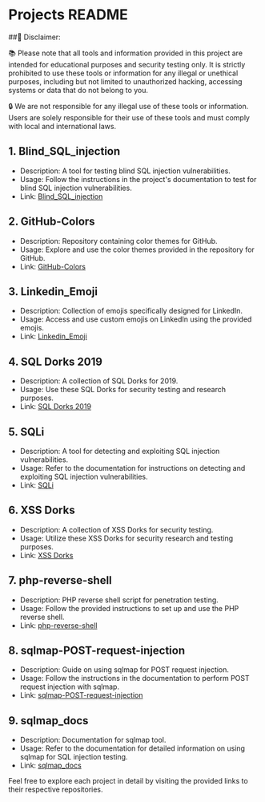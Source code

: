 # Projects README
##🛑 Disclaimer:

📚 Please note that all tools and information provided in this project are intended for educational purposes and security testing only. It is strictly prohibited to use these tools or information for any illegal or unethical purposes, including but not limited to unauthorized hacking, accessing systems or data that do not belong to you.

🔒 We are not responsible for any illegal use of these tools or information. Users are solely responsible for their use of these tools and must comply with local and international laws.
## 1. Blind_SQL_injection
- Description: A tool for testing blind SQL injection vulnerabilities.
- Usage: Follow the instructions in the project's documentation to test for blind SQL injection vulnerabilities.
- Link: [Blind_SQL_injection](https://github.com/0xINT101/Cyber/tree/main/Blind_SQL_injection)

## 2. GitHub-Colors
- Description: Repository containing color themes for GitHub.
- Usage: Explore and use the color themes provided in the repository for GitHub.
- Link: [GitHub-Colors](https://github.com/0xINT101/Cyber/tree/main/GitHub-Colors)

## 3. Linkedin_Emoji
- Description: Collection of emojis specifically designed for LinkedIn.
- Usage: Access and use custom emojis on LinkedIn using the provided emojis.
- Link: [Linkedin_Emoji](https://github.com/0xINT101/Cyber/tree/main/Linkedin_Emoji)

## 4. SQL Dorks 2019
- Description: A collection of SQL Dorks for 2019.
- Usage: Use these SQL Dorks for security testing and research purposes.
- Link: [SQL Dorks 2019](https://github.com/0xINT101/Cyber/tree/main/SQL%20Dorks%202019)

## 5. SQLi
- Description: A tool for detecting and exploiting SQL injection vulnerabilities.
- Usage: Refer to the documentation for instructions on detecting and exploiting SQL injection vulnerabilities.
- Link: [SQLi](https://github.com/0xINT101/Cyber/tree/main/SQLi)

## 6. XSS Dorks
- Description: A collection of XSS Dorks for security testing.
- Usage: Utilize these XSS Dorks for security research and testing purposes.
- Link: [XSS Dorks](https://github.com/0xINT101/Cyber/tree/main/XSS%20Dorks)

## 7. php-reverse-shell
- Description: PHP reverse shell script for penetration testing.
- Usage: Follow the provided instructions to set up and use the PHP reverse shell.
- Link: [php-reverse-shell](https://github.com/0xINT101/Cyber/tree/main/php-reverse-shell)

## 8. sqlmap-POST-request-injection
- Description: Guide on using sqlmap for POST request injection.
- Usage: Follow the instructions in the documentation to perform POST request injection with sqlmap.
- Link: [sqlmap-POST-request-injection](https://github.com/0xINT101/Cyber/tree/main/sqlmap-POST-request-injection)

## 9. sqlmap_docs
- Description: Documentation for sqlmap tool.
- Usage: Refer to the documentation for detailed information on using sqlmap for SQL injection testing.
- Link: [sqlmap_docs](https://github.com/0xINT101/Cyber/tree/main/sqlmap_docs)

Feel free to explore each project in detail by visiting the provided links to their respective repositories.
